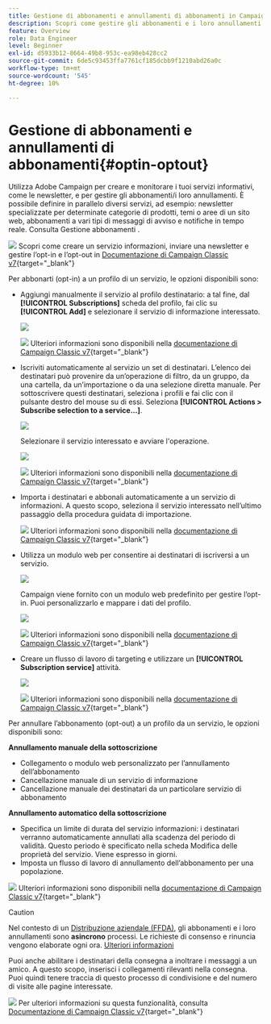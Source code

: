 ```yaml
---
title: Gestione di abbonamenti e annullamenti di abbonamenti in Campaign
description: Scopri come gestire gli abbonamenti e i loro annullamenti in Campaign v8
feature: Overview
role: Data Engineer
level: Beginner
exl-id: d5933b12-8664-49b8-953c-ea98eb428cc2
source-git-commit: 6de5c93453ffa7761cf185dcbb9f1210abd26a0c
workflow-type: tm+mt
source-wordcount: '545'
ht-degree: 10%

---
```


# Gestione di abbonamenti e annullamenti di abbonamenti{#optin-optout}

Utilizza Adobe Campaign per creare e monitorare i tuoi servizi informativi, come le newsletter, e per gestire gli abbonamenti/i loro annullamenti. È possibile definire in parallelo diversi servizi, ad esempio: newsletter specializzate per determinate categorie di prodotti, temi o aree di un sito web, abbonamenti a vari tipi di messaggi di avviso e notifiche in tempo reale. Consulta Gestione abbonamenti .

![](../assets/do-not-localize/book.png) Scopri come creare un servizio informazioni, inviare una newsletter e gestire l’opt-in e l’opt-out in [Documentazione di Campaign Classic v7](https://experienceleague.adobe.com/docs/campaign-classic/using/sending-messages/subscriptions-and-referrals/managing-subscriptions.html){target=&quot;_blank&quot;}

Per abbonarti (opt-in) a un profilo di un servizio, le opzioni disponibili sono:

* Aggiungi manualmente il servizio al profilo destinatario: a tal fine, dal **[!UICONTROL Subscriptions]** scheda del profilo, fai clic su **[!UICONTROL Add]** e selezionare il servizio di informazione interessato.

   ![](assets/subscribe-to-a-service.png)

   ![](../assets/do-not-localize/book.png) Ulteriori informazioni sono disponibili nella [documentazione di Campaign Classic v7](https://experienceleague.adobe.com/docs/campaign-classic/using/getting-started/profile-management/editing-a-profile.html?lang=en#deliveries-tab){target=&quot;_blank&quot;}

* Iscriviti automaticamente al servizio un set di destinatari. L’elenco dei destinatari può provenire da un’operazione di filtro, da un gruppo, da una cartella, da un’importazione o da una selezione diretta manuale. Per sottoscrivere questi destinatari, seleziona i profili e fai clic con il pulsante destro del mouse su di essi. Seleziona **[!UICONTROL Actions > Subscribe selection to a service...]**.

   ![](assets/subscribe-selection.png)

   Selezionare il servizio interessato e avviare l&#39;operazione.

   ![](assets/subscribe-confirm.png)

   ![](../assets/do-not-localize/book.png) Ulteriori informazioni sono disponibili nella [documentazione di Campaign Classic v7](https://experienceleague.adobe.com/docs/campaign-classic/using/getting-started/profile-management/editing-a-profile.html?lang=en#deliveries-tab){target=&quot;_blank&quot;}


* Importa i destinatari e abbonali automaticamente a un servizio di informazioni. A questo scopo, seleziona il servizio interessato nell’ultimo passaggio della procedura guidata di importazione.

   ![](../assets/do-not-localize/book.png) Ulteriori informazioni sono disponibili nella [documentazione di Campaign Classic v7](https://experienceleague.adobe.com/docs/campaign-classic/using/getting-started/importing-and-exporting-data/generic-imports-exports/executing-import-jobs.html?lang=en#step-5---additional-step-when-importing-recipients){target=&quot;_blank&quot;}

* Utilizza un modulo web per consentire ai destinatari di iscriversi a un servizio.

   ![](assets/opt-in-webapp.png)

   Campaign viene fornito con un modulo web predefinito per gestire l’opt-in. Puoi personalizzarlo e mappare i dati del profilo.

   ![](assets/web-app.png)

   ![](../assets/do-not-localize/book.png) Ulteriori informazioni sono disponibili nella [documentazione di Campaign Classic v7](https://experienceleague.adobe.com/docs/campaign-classic/using/designing-content/web-forms/use-cases--web-forms.html?lang=en#create-a-subscription--form-with-double-opt-in){target=&quot;_blank&quot;}


* Creare un flusso di lavoro di targeting e utilizzare un **[!UICONTROL Subscription service]** attività.

   ![](assets/wf-subscription.png)

   ![](../assets/do-not-localize/book.png) Ulteriori informazioni sono disponibili nella [documentazione di Campaign Classic v7](https://experienceleague.adobe.com/docs/campaign-classic/using/automating-with-workflows/targeting-activities/subscription-services.html?lang=en#example--subscribe-a-list-of-recipients-to-a-newsletter){target=&quot;_blank&quot;}

Per annullare l’abbonamento (opt-out) a un profilo da un servizio, le opzioni disponibili sono:

**Annullamento manuale della sottoscrizione**

* Collegamento o modulo web personalizzato per l’annullamento dell’abbonamento
* Cancellazione manuale di un servizio di informazione
* Cancellazione manuale dei destinatari da un particolare servizio di abbonamento

**Annullamento automatico della sottoscrizione**

* Specifica un limite di durata del servizio informazioni: i destinatari verranno automaticamente annullati alla scadenza del periodo di validità. Questo periodo è specificato nella scheda Modifica delle proprietà del servizio. Viene espresso in giorni.
* Imposta un flusso di lavoro di annullamento dell’abbonamento per una popolazione.

![](../assets/do-not-localize/book.png) Ulteriori informazioni sono disponibili nella [documentazione di Campaign Classic v7](https://experienceleague.adobe.com/docs/campaign-classic/using/sending-messages/subscriptions-and-referrals/managing-subscriptions.html?lang=en#unsubscribing-a-recipient-from-a-service){target=&quot;_blank&quot;}


>[!CAUTION]
>
>Nel contesto di un [Distribuzione aziendale (FFDA)](../architecture/enterprise-deployment.md), gli abbonamenti e i loro annullamenti sono **asincrono** processi. Le richieste di consenso e rinuncia vengono elaborate ogni ora. [Ulteriori informazioni](../architecture/new-apis.md#sub-apis)

Puoi anche abilitare i destinatari della consegna a inoltrare i messaggi a un amico. A questo scopo, inserisci i collegamenti rilevanti nella consegna. Puoi quindi tenere traccia di questo processo di condivisione e del numero di visite alle pagine interessate.

![](../assets/do-not-localize/book.png) Per ulteriori informazioni su questa funzionalità, consulta [Documentazione di Campaign Classic v7](https://experienceleague.adobe.com/docs/campaign-classic/using/sending-messages/subscriptions-and-referrals/viral-and-social-marketing.html?lang=en#viral-marketing--forward-to-a-friend){target=&quot;_blank&quot;}
